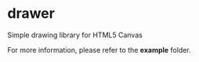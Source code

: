 # drawer
Simple drawing library for HTML5 Canvas

For more information, please refer to the **example** folder.

